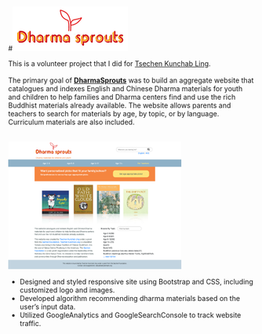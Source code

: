 #![dharmasprouts logo](images/newlogo.jpeg) 

This is a volunteer project that I did for [Tsechen Kunchab Ling](https://sakyatemple.org/). <br/>
<br/> 
The primary goal of **[DharmaSprouts](http://dharmasprouts.org/)**  was to build an aggregate website that catalogues and indexes English and Chinese Dharma materials for youth and children to help families and Dharma centers find and use the rich Buddhist materials already available. 
The website allows parents and teachers to search for materials by age, by topic, or by language. Curriculum materials are also included. 

<br/>
<img src="images/screenshot.png" width="70%">
<br/>

* Designed and styled responsive site using Bootstrap and CSS, including customized logo and images. 
* Developed algorithm recommending dharma materials based on the user’s input data.
* Utilized GoogleAnalytics and GoogleSearchConsole to track website traffic.

